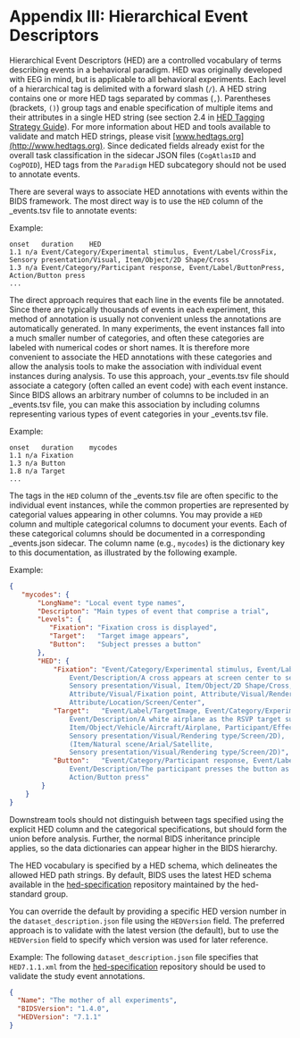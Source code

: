 # Appendix III: Hierarchical Event Descriptors

Hierarchical Event Descriptors (HED) are a controlled vocabulary of terms describing events in a behavioral
paradigm. HED was originally developed with EEG in mind, but is applicable to
all behavioral experiments. Each level of a hierarchical tag is delimited with
a forward slash (`/`). A HED string contains one or more HED tags separated by
commas (`,`). Parentheses (brackets, `()`) group tags and enable specification
of multiple items and their attributes in a single HED string (see section 2.4
in [HED Tagging Strategy Guide](http://www.hedtags.org/downloads/HED%20Tagging%20Strategy%20Guide.pdf)).
For more information about HED and tools available to validate and match HED
strings, please visit [www.hedtags.org](http://www.hedtags.org). Since
dedicated fields already exist for the overall task classification in the
sidecar JSON files (`CogAtlasID` and `CogPOID`), HED tags from the `Paradigm`
HED subcategory should not be used to annotate events.

There are several ways to associate HED annotations with events within the BIDS
framework. The most direct way is to use the `HED` column of the \_events.tsv
file to annotate events:  

Example:

```Text
onset	duration	HED
1.1	n/a	Event/Category/Experimental stimulus, Event/Label/CrossFix,  Sensory presentation/Visual, Item/Object/2D Shape/Cross
1.3	n/a	Event/Category/Participant response, Event/Label/ButtonPress, Action/Button press
...
```

The direct approach requires that each line in the events file be
annotated. Since there are typically thousands of events in each experiment,
this method of annotation is usually not convenient unless the annotations are
automatically generated. In many experiments, the event instances fall into a
much smaller number of categories, and often these categories are labeled with
numerical codes or short names. It is therefore more convenient to associate
the HED annotations with these categories and allow the analysis tools to make
the association with individual event instances during analysis. To use this
approach, your \_events.tsv file should associate a category (often called an
event code) with each event instance. Since BIDS allows an arbitrary number of
columns to be included in an \_events.tsv file, you can make this association
by including columns representing various types of event categories in your
\_events.tsv file.

Example:

```Text
onset	duration	mycodes
1.1	n/a	Fixation  
1.3	n/a	Button  
1.8	n/a	Target  
...

```
 
The tags in the `HED` column of the \_events.tsv file are often specific to the individual event instances, 
while the common properties are represented by categorial values appearing in other columns. 
You may provide a `HED` column and multiple categorical columns to document your events.
Each of these categorical columns should be documented in a corresponding \_events.json sidecar. 
The column name (e.g., `mycodes`) is the dictionary key to this documentation, as illustrated by the following example.  


Example:

```JSON
{
   "mycodes": {
       "LongName": "Local event type names",
       "Descripton": "Main types of event that comprise a trial",
       "Levels": {
          "Fixation": "Fixation cross is displayed",
          "Target":   "Target image appears",
          "Button":   "Subject presses a button"
       },		  
       "HED": {
           "Fixation": "Event/Category/Experimental stimulus, Event/Label/CrossFix, 
		       Event/Description/A cross appears at screen center to serve as a fixation point, 
		       Sensory presentation/Visual, Item/Object/2D Shape/Cross, 
		       Attribute/Visual/Fixation point, Attribute/Visual/Rendering type/Screen, 
		       Attribute/Location/Screen/Center",  
           "Target":   "Event/Label/TargetImage, Event/Category/Experimental stimulus, 
		       Event/Description/A white airplane as the RSVP target superimposed on a satellite image is displayed.,  
		       Item/Object/Vehicle/Aircraft/Airplane, Participant/Effect/Cognitive/Target, 
		       Sensory presentation/Visual/Rendering type/Screen/2D), 
		       (Item/Natural scene/Arial/Satellite, 
		       Sensory presentation/Visual/Rendering type/Screen/2D)",  
           "Button":   "Event/Category/Participant response, Event/Label/PressButton, 
		       Event/Description/The participant presses the button as soon as the target is visible,  
		       Action/Button press"
        }
    }
}
```
Downstream tools should not distinguish between tags specified using the explicit HED column and 
the categorical specifications, but should form the union before analysis. Further,
the normal BIDS inheritance principle applies, so the data dictionaries can
appear higher in the BIDS hierarchy.  

The HED vocabulary is specified by a HED schema, which delineates the allowed 
HED path strings. By default, BIDS uses the latest HED schema available in the
[hed-specification](https://github.com/hed-standard/hed-specification/tree/master/hedxml) repository
maintained by the hed-standard group. 

You can override the default by providing a specific HED version number in the 
`dataset_description.json` file using the `HEDVersion` field. 
The preferred approach is to validate with the latest version (the default), 
but to use the `HEDVersion` field to specify which version was used for later reference.  

Example: The following `dataset_description.json` file specifies that 
`HED7.1.1.xml` from the [hed-specification](https://github.com/hed-standard/hed-specification/tree/master/hedxml) repository
should be used to validate the study event annotations.

```JSON
{
  "Name": "The mother of all experiments",
  "BIDSVersion": "1.4.0",
  "HEDVersion": "7.1.1"
}
```
